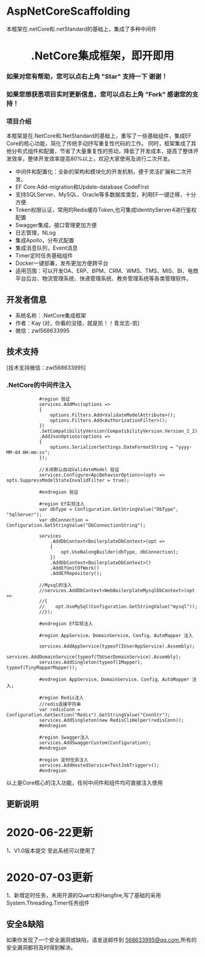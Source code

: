 # AspNetCoreScaffolding
本框架在.netCore和.netStandard的基础上，集成了多种中间件

<h1 align="center"> .NetCore集成框架，即开即用</h1>


### 如果对您有帮助，您可以点右上角 "Star" 支持一下 谢谢！
### 如果您想获悉项目实时更新信息，您可以点右上角 "Fork" 感谢您的支持！


### 项目介绍
本框架是在.NetCore和.NetStandard的基础上，重写了一些基础组件，集成EF Core的核心功能，简化了传统手动抒写重复性代码的工作。
同时，框架集成了其他分布式组件和配置，节省了大量重复性的劳动，降低了开发成本，提高了整体开发效率，整体开发效率提高80%以上，欢迎大家使用及进行二次开发。

* 中间件和配置化：全新的架构和模块化的开发机制，便于灵活扩展和二次开发。
* EF Core:Add-migration和Update-database CodeFirst
* 支持SQLServer、MySQL、Oracle等多数据库类型，利用EF一键迁移，十分方便
* Token权限认证，常用的Redis缓存Token,也可集成IdentityServer4进行鉴权配置
* Swagger集成，接口管理更加方便
* 日志管理，NLog
* 集成Apollo，分布式配置
* 集成消息队列，Event消息
* Timer定时任务基础组件
* Docker一键部署，发布更加方便跨平台
* 适用范围：可以开发OA、ERP、BPM、CRM、WMS、TMS、MIS、BI、电商平台后台、物流管理系统、快递管理系统、教务管理系统等各类管理软件。


## 开发者信息
* 系统名称：.NetCore集成框架  
* 作者：Kay (对，你看的没错，就是凯！！青龙志-凯)
* 微信：zwl568633995


## 技术支持

[技术支持微信：zwl568633995]


### .NetCore的中间件注入
```
            #region 验证
            services.AddMvc(options =>
            {
                options.Filters.Add<ValidateModelAttribute>();
                options.Filters.Add<AuthorizationFilter>();
            })
            .SetCompatibilityVersion(CompatibilityVersion.Version_2_2)
            .AddJsonOptions(options =>
            {
                options.SerializerSettings.DateFormatString = "yyyy-MM-dd HH:mm:ss";
            });

            //关闭默认自动ValidateModel 验证
            services.Configure<ApiBehaviorOptions>(opts => opts.SuppressModelStateInvalidFilter = true);

            #endregion 验证

            #region Ef实现注入
            var dbType = Configuration.GetStringValue("DbType", "SqlServer");
            var dbConnection = Configuration.GetStringValue("DbConnectionString");

            services
                .AddDbContext<BoilerplateDbContext>(opt =>
                {
                    opt.UseNalongBuilder(dbType, dbConnection);
                })
                .AddDbContext<BoilerplateDbContext>()
                .AddEfUnitOfWork()
                .AddEfRepository();

            //Mysql的注入
            //services.AddDbContext<WebBoilerplateMysqlDbContext>(opt =>
            //{
            //    opt.UseMySql(Configuration.GetStringValue("mysql"));
            //});

            #endregion Ef实现注入

            #region AppService、DomainService、Config、AutoMapper 注入
           
            services.AddAppService(typeof(IUserAppService).Assembly);
            services.AddDomainService(typeof(TbUserDomainService).Assembly);
            services.AddSingleton(typeof(IMapper), typeof(TinyMapperMapper));

            #endregion AppService、DomainService、Config、AutoMapper 注入;

            #region Redis注入
            //redis连接字符串
            var redisConn = Configuration.GetSection("Redis").GetStringValue("ConnStr");
            services.AddSingleton(new RedisCliHelper(redisConn));
            #endregion

            #region Swagger注入
            services.AddSwaggerCustom(Configuration);
            #endregion

            #region 定时任务注入
            services.AddHostedService<TestJobTrigger>();
            #endregion
```
以上是Core核心的注入功能，任何中间件和组件均可直接注入使用


## 更新说明

# 2020-06-22更新  
1、V1.0版本提交 至此系统可以使用了

# 2020-07-03更新  
1、新增定时任务，未用开源的Quartz和Hangfire,写了基础的采用System.Threading.Timer任务组件

## 安全&缺陷
如果你发现了一个安全漏洞或缺陷，请发送邮件到 568633995@qq.com,所有的安全漏洞都将及时得到解决。



